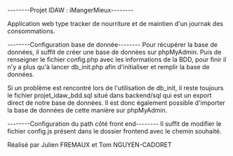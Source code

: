 --------Projet IDAW : iMangerMieux--------

Application web type tracker de nourriture et de maintien d'un journak des consommations.


--------Configuration base de donnée-------- 
Pour récupérer la base de données, il suffit de créer une base de données sur phpMyAdmin. Puis de renseigner le fichier config.php avec les informations de la BDD, pour finir il n'y a plus qu'à lancer db_init.php afin d'initialiser et remplir la base de données.

Si un problème est rencontré lors de l'utilisation de db_init, il reste toujours le fichier projet_idaw_bdd.sql situé dans backend/sql qui est un export direct de notre base de données. Il est donc également possible d'importer la base de données de cette manière sur phpMyAdmin.


--------Configuration du path côté front end-------- 
Il suffit de modifier le fichier config.js présent dans le dossier frontend avec le chemin souhaité.




Réalisé par Julien FREMAUX et Tom NGUYEN-CADORET